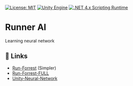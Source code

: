 [![License: MIT](https://img.shields.io/badge/License-MIT-green.svg)](https://opensource.org/licenses/MIT)
[![Unity Engine](https://img.shields.io/badge/unity-2022.1.13f1-black.svg?style=flat&logo=unity&cacheSeconds=2592000)](https://unity3d.com/get-unity/download/archive)
[![.NET 4.x Scripting Runtime](https://img.shields.io/badge/.NET-4.x-blueviolet.svg?style=flat&cacheSeconds=2592000)](https://docs.unity3d.com/2018.3/Documentation/Manual/ScriptingRuntimeUpgrade.html)

# Runner AI

Learning neural network

## 🔗 Links

- [Run-Forrest](https://github.com/Jabrils/Run-Forrest-Open-Source) (Simpler)
- [Run-Forrest-FULL](https://github.com/Jabrils/Run-Forrest-FULL)
- [Unity-Neural-Network](https://github.com/Blueteak/Unity-Neural-Network)
